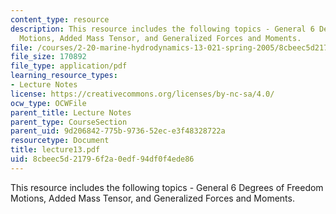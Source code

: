 ```yaml
---
content_type: resource
description: This resource includes the following topics - General 6 Degrees of Freedom
  Motions, Added Mass Tensor, and Generalized Forces and Moments.
file: /courses/2-20-marine-hydrodynamics-13-021-spring-2005/8cbeec5d21796f2a0edf94df0f4ede86_lecture13.pdf
file_size: 170892
file_type: application/pdf
learning_resource_types:
- Lecture Notes
license: https://creativecommons.org/licenses/by-nc-sa/4.0/
ocw_type: OCWFile
parent_title: Lecture Notes
parent_type: CourseSection
parent_uid: 9d206842-775b-9736-52ec-e3f48328722a
resourcetype: Document
title: lecture13.pdf
uid: 8cbeec5d-2179-6f2a-0edf-94df0f4ede86
---
```

This resource includes the following topics - General 6 Degrees of Freedom Motions, Added Mass Tensor, and Generalized Forces and Moments.